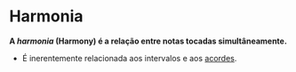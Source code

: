 # Harmonia

**A _harmonia_ (Harmony) é a relação entre notas tocadas simultâneamente.**

-   É inerentemente relacionada aos intervalos e aos [acordes](acordes).
